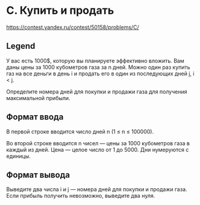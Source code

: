 # C. Купить и продать

https://contest.yandex.ru/contest/50158/problems/C/

## Legend

У вас есть 1000$, которую вы планируете эффективно вложить. Вам даны цены за 1000 кубометров газа за n дней. Можно один раз купить газ на все деньги в день i и продать его в один из последующих дней j, i < j.

Определите номера дней для покупки и продажи газа для получения максимальной прибыли.

## Формат ввода

В первой строке вводится число дней n (1 ≤ n ≤ 100000).

Во второй строке вводится n чисел — цены за 1000 кубометров газа в каждый из дней. Цена — целое число от 1 до 5000. Дни нумеруются с единицы.

## Формат вывода

Выведите два числа i и j — номера дней для покупки и продажи газа. Если прибыль получить невозможно, выведите два нуля.

